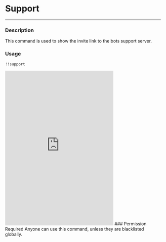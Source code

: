 # Support
---
### Description
This command is used to show the invite link to the bots support server.
### Usage
```
!!support
```
<iframe src="https://discordapp.com/widget?id=661376133778112513&theme=dark" width="350" height="500" allowtransparency="true" frameborder="0"></iframe>
### Permission Required
Anyone can use this command, unless they are blacklisted globally.
